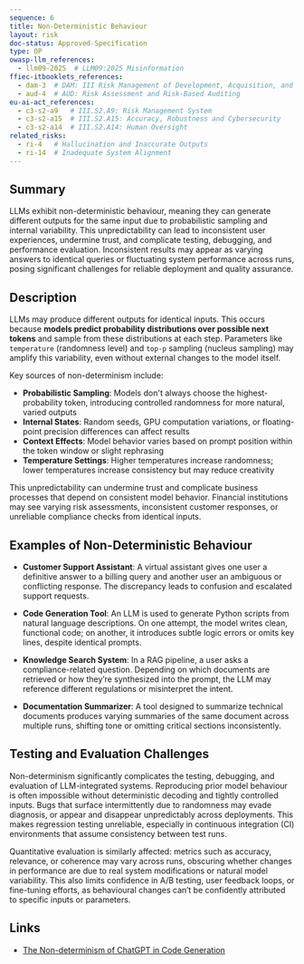 ```yaml
---
sequence: 6
title: Non-Deterministic Behaviour
layout: risk
doc-status: Approved-Specification
type: OP
owasp-llm_references:
  - llm09-2025  # LLM09:2025 Misinformation
ffiec-itbooklets_references:
  - dam-3  # DAM: III Risk Management of Development, Acquisition, and Maintenance
  - aud-4  # AUD: Risk Assessment and Risk-Based Auditing
eu-ai-act_references:
  - c3-s2-a9   # III.S2.A9: Risk Management System
  - c3-s2-a15  # III.S2.A15: Accuracy, Robustness and Cybersecurity
  - c3-s2-a14  # III.S2.A14: Human Oversight
related_risks:
  - ri-4   # Hallucination and Inaccurate Outputs
  - ri-14  # Inadequate System Alignment
---
```


## Summary

LLMs exhibit non-deterministic behaviour, meaning they can generate different outputs for the same input due to probabilistic sampling and internal variability. This unpredictability can lead to inconsistent user experiences, undermine trust, and complicate testing, debugging, and performance evaluation. Inconsistent results may appear as varying answers to identical queries or fluctuating system performance across runs, posing significant challenges for reliable deployment and quality assurance.

## Description

LLMs may produce different outputs for identical inputs. This occurs because **models predict probability distributions over possible next tokens** and sample from these distributions at each step. Parameters like `temperature` (randomness level) and `top-p` sampling (nucleus sampling) may amplify this variability, even without external changes to the model itself.

Key sources of non-determinism include:

* **Probabilistic Sampling**: Models don't always choose the highest-probability token, introducing controlled randomness for more natural, varied outputs
* **Internal States**: Random seeds, GPU computation variations, or floating-point precision differences can affect results
* **Context Effects**: Model behavior varies based on prompt position within the token window or slight rephrasing
* **Temperature Settings**: Higher temperatures increase randomness; lower temperatures increase consistency but may reduce creativity

This unpredictability can undermine trust and complicate business processes that depend on consistent model behavior. Financial institutions may see varying risk assessments, inconsistent customer responses, or unreliable compliance checks from identical inputs.


## Examples of Non-Deterministic Behaviour

* **Customer Support Assistant**: A virtual assistant gives one user a definitive answer to a billing query and another user an ambiguous or conflicting response. The discrepancy leads to confusion and escalated support requests.

* **Code Generation Tool**: An LLM is used to generate Python scripts from natural language descriptions. On one attempt, the model writes clean, functional code; on another, it introduces subtle logic errors or omits key lines, despite identical prompts.

* **Knowledge Search System**: In a RAG pipeline, a user asks a compliance-related question. Depending on which documents are retrieved or how they’re synthesized into the prompt, the LLM may reference different regulations or misinterpret the intent.

* **Documentation Summarizer**: A tool designed to summarize technical documents produces varying summaries of the same document across multiple runs, shifting tone or omitting critical sections inconsistently.


## Testing and Evaluation Challenges

Non-determinism significantly complicates the testing, debugging, and evaluation of LLM-integrated systems. Reproducing prior model behaviour is often impossible without deterministic decoding and tightly controlled inputs. Bugs that surface intermittently due to randomness may evade diagnosis, or appear and disappear unpredictably across deployments. This makes regression testing unreliable, especially in continuous integration (CI) environments that assume consistency between test runs.

Quantitative evaluation is similarly affected: metrics such as accuracy, relevance, or coherence may vary across runs, obscuring whether changes in performance are due to real system modifications or natural model variability. This also limits confidence in A/B testing, user feedback loops, or fine-tuning efforts, as behavioural changes can’t be confidently attributed to specific inputs or parameters.

## Links

 - [The Non-determinism of ChatGPT in Code Generation](https://arxiv.org/abs/2308.02828)
